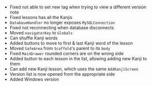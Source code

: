 - Fixed not able to set new tag when trying to view a different version note
- Fixed lessons has all the Kanjis
- `DatabaseHandler` no longer exposes `MySQLConnection`
- Fixed not reconnecting when database disconnects
- Moved `navigatorKey` to `Globals`
- Can shuffle Kanji words
- Added buttons to move to first & last Kanji word of the lesson
- Moved `SafeArea` from `Scaffold`'s parent to its `body`
- Fixed `MainDrawer` rounded corners are on the wrong side
- Added button to each lesson in the list, allowing adding new Kanji to them
- Can add new Kanji lesson, which uses the same `AddKanjiScreen`
- Version list is now opened from the appropriate side
- Added Windows version